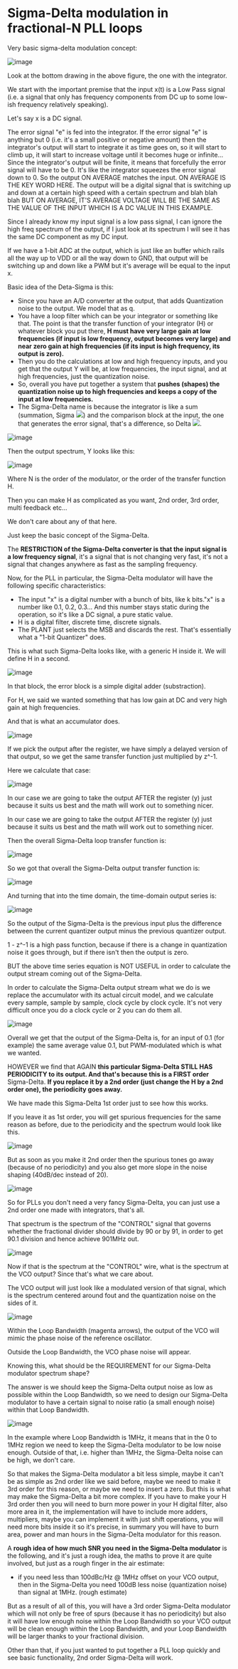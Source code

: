 # Sigma-Delta modulation in fractional-N PLL loops

Very basic sigma-delta modulation concept:

![image](https://user-images.githubusercontent.com/95447782/164894968-4148456b-829f-4e43-98e7-905b7e5a960f.png)

Look at the bottom drawing in the above figure, the one with the integrator.

We start with the important premise that the input x(t) is a Low Pass signal (i.e. a signal that only has frequency components from DC up to some low-ish frequency relatively speaking).

Let's say x is a DC signal.

The error signal "e" is fed into the integrator. If the error signal "e" is anything but 0 (i.e. it's a small positive or negative amount) then the integrator's output will start to integrate it as time goes on, so it will start to climb up, it will start to increase voltage until it becomes huge or infinite... Since the integrator's output will be finite, it means that forcefully the error signal will have to be 0. It's like the integrator squeezes the error signal down to 0. So the output ON AVERAGE matches the input. ON AVERAGE IS THE KEY WORD HERE. The output will be a digital signal that is switching up and down at a certain high speed with a certain spectrum and blah blah blah BUT ON AVERAGE, IT'S AVERAGE VOLTAGE WILL BE THE SAME AS THE VALUE OF THE INPUT WHICH IS A DC VALUE IN THIS EXAMPLE.

Since I already know my input signal is a low pass signal, I can ignore the high freq spectrum of the output, if I just look at its spectrum I will see it has the same DC component as my DC input.

If we have a 1-bit ADC at the output, which is just like an buffer which rails all the way up to VDD or all the way down to GND, that output will be switching up and down like a PWM but it's average will be equal to the input x.

Basic idea of the Deta-Sigma is this:
* Since you have an A/D converter at the output, that adds Quantization noise to the output. We model that as q.
* You have a loop filter which can be your integrator or something like that. The point is that the transfer function of your integrator (H) or whatever block you put there, **H must have very large gain at low frequencies (if input is low frequency, output becomes very large) and near zero gain at high frequencies (if its input is high frequency, its output is zero).**
* Then you do the calculations at low and high frequency inputs, and you get that the output Y will be, at low frequencies, the input signal, and at high frequencies, just the quantization noise.
* So, overall you have put together a system that **pushes (shapes) the quantization noise up to high frequencies and keeps a copy of the input at low frequencies.**
* The Sigma-Delta name is because the integrator is like a sum (summation, Sigma <img src="https://render.githubusercontent.com/render/math?math=\Sigma">) and the comparison block at the input, the one that generates the error signal, that's a difference, so Delta <img src="https://render.githubusercontent.com/render/math?math=\Delta">.

![image](https://user-images.githubusercontent.com/95447782/164895037-4a87b8c4-1308-4dcc-9c39-5a15f0b13111.png)


Then the output spectrum, Y looks like this:

![image](https://user-images.githubusercontent.com/95447782/164895042-2d45cf4f-8fb7-4b4e-91ed-3329bd9b8c84.png)


Where N is the order of the modulator, or the order of the transfer function H.

Then you can make H as complicated as you want, 2nd order, 3rd order, multi feedback etc...

We don't care about any of that here.

Just keep the basic concept of the Sigma-Delta.


The **RESTRICTION of the Sigma-Delta converter is that the input signal is a low frequency signal**, it's a signal that is not changing very fast, it's not a signal that changes anywhere as fast as the sampling frequency.

Now, for the PLL in particular, the Sigma-Delta modulator will have the following specific characteristics:
* The input "x" is a digital number with a bunch of bits, like k bits."x" is a number like 0.1, 0.2, 0.3... And this number stays static during the operation, so it's like a DC signal, a pure static value.
* H is a digital filter, discrete time, discrete signals.
* The PLANT just selects the MSB and discards the rest. That's essentially what a "1-bit Quantizer" does.

This is what such Sigma-Delta looks like, with a generic H inside it. We will define H in a second.

![image](https://user-images.githubusercontent.com/95447782/164895078-b7b54f05-9c35-40fa-92ed-1f1e79b7541e.png)


In that block, the error block is a simple digital adder (substraction).

For H, we said we wanted something that has low gain at DC and very high gain at high frequencies.

And that is what an accumulator does.

![image](https://user-images.githubusercontent.com/95447782/164895084-2349a82b-2029-43fb-9d5a-7486573f1f2b.png)

If we pick the output after the register, we have simply a delayed version of that output, so we get the same transfer function just multiplied by z^-1.

Here we calculate that case:

![image](https://user-images.githubusercontent.com/95447782/164895106-4602a94f-31ab-407f-9fd9-cc8fa19a4a19.png)

In our case we are going to take the output AFTER the register (y) just because it suits us best and the math will work out to something nicer.

In our case we are going to take the output AFTER the register (y) just because it suits us best and the math will work out to something nicer.

Then the overall Sigma-Delta loop transfer function is:

![image](https://user-images.githubusercontent.com/95447782/164895111-90f1b380-4eb5-4bb9-8051-d33dd06cf17f.png)


So we got that overall the Sigma-Delta output transfer function is:

![image](https://user-images.githubusercontent.com/95447782/164895114-f48eeaba-3bd9-465e-9754-31d831a292c2.png)


And turning that into the time domain, the time-domain output series is:

![image](https://user-images.githubusercontent.com/95447782/164895118-23065722-a08c-4155-b409-2d85980aaa2b.png)


So the output of the Sigma-Delta is the previous input plus the difference between the current quantizer output minus the previous quantizer output.

1 - z^-1 is a high pass function, because if there is a change in quantization noise it goes through, but if there isn't then the output is zero.

BUT the above time series equation is NOT USEFUL in order to calculate the output stream coming out of the Sigma-Delta.

In order to calculate the Sigma-Delta output stream what we do is we replace the accumulator with its actual circuit model, and we calculate every sample, sample by sample, clock cycle by clock cycle. It's not very difficult once you do a clock cycle or 2 you can do them all.

![image](https://user-images.githubusercontent.com/95447782/164895148-a433f3c6-18c5-4dee-bc08-7a24c0ca5d25.png)


Overall we get that the output of the Sigma-Delta is, for an input of 0.1 (for example) the same average value 0.1, but PWM-modulated which is what we wanted.

HOWEVER we find that AGAIN **this particular Sigma-Delta STILL HAS PERIODICITY to its output. And that's because this is a FIRST order** Sigma-Delta. **If you replace it by a 2nd order (just change the H by a 2nd order one), the periodicity goes away.**

We have made this Sigma-Delta 1st order just to see how this works.

If you leave it as 1st order, you will get spurious frequencies for the same reason as before, due to the periodicity and the spectrum would look like this.

![image](https://user-images.githubusercontent.com/95447782/164895293-74ecd603-3fa7-4ad0-a9b8-835b70b613a3.png)


But as soon as you make it 2nd order then the spurious tones go away (because of no periodicity) and you also get more slope in the noise shaping (40dB/dec instead of 20).

![image](https://user-images.githubusercontent.com/95447782/164895299-51c71d23-4d10-4139-a993-01e72d5767a1.png)


So for PLLs you don't need a very fancy Sigma-Delta, you can just use a 2nd order one made with integrators, that's all.

That spectrum is the spectrum of the "CONTROL" signal that governs whether the fractional divider should divide by 90 or by 91, in order to get 90.1 division and hence achieve 901MHz out.

![image](https://user-images.githubusercontent.com/95447782/164895318-88e33906-ea39-4018-9d3e-a2c29b4a7326.png)


Now if that is the spectrum at the "CONTROL" wire, what is the spectrum at the VCO output? Since that's what we care about.

The VCO output will just look like a modulated version of that signal, which is the spectrum centered around fout and the quantization noise on the sides of it.

![image](https://user-images.githubusercontent.com/95447782/164895330-870a9635-e488-44c2-9784-563080854360.png)


Within the Loop Bandwidth (magenta arrows), the output of the VCO will mimic the phase noise of the reference oscillator.

Outside the Loop Bandwidth, the VCO phase noise will appear.

Knowing this, what should be the REQUIREMENT for our Sigma-Delta modulator spectrum shape?

The answer is we should keep the Sigma-Delta output noise as low as possible within the Loop Bandwidth, so we need to design our Sigma-Delta modulator to have a certain signal to noise ratio (a small enough noise) within that Loop Bandwidth.

![image](https://user-images.githubusercontent.com/95447782/164895341-7d92e7ee-dfcd-4e20-b94c-7c65dce33d3a.png)


In the example where Loop Bandwidth is 1MHz, it means that in the 0 to 1MHz region we need to keep the Sigma-Delta modulator to be low noise enough. Outside of that, i.e. higher than 1MHz, the Sigma-Delta noise can be high, we don't care.

So that makes the Sigma-Delta modulator a bit less simple, maybe it can't be as simple as 2nd order like we said before, maybe we need to make it 3rd order for this reason, or maybe we need to insert a zero. But this is what may make the Sigma-Delta a bit more complex. If you have to make your H 3rd order then you will need to burn more power in your H digital filter, also more area in it, the implementation will have to include more adders, multipliers, maybe you can implement it with just shift operations, you will need more bits inside it so it's precise, in summary you will have to burn area, power and man hours in the Sigma-Delta modulator for this reason.

A **rough idea of how much SNR you need in the Sigma-Delta modulator** is the following, and it's just a rough idea, the maths to prove it are quite involved, but just as a rough finger in the air estimate:

* if you need less than 100dBc/Hz @ 1MHz offset on your VCO output, then in the Sigma-Delta you need 100dB less noise (quantization noise) than signal at 1MHz. (rough estimate)

But as a result of all of this, you will have a 3rd order Sigma-Delta modulator which will not only be free of spurs (because it has no periodicity) but also it will have low enough noise within the Loop Bandwidth so your VCO output will be clean enough within the Loop Bandwidth, and your Loop Bandwidth will be larger thanks to your fractional division.

Other than that, if you just wanted to put together a PLL loop quickly and see basic functionality, 2nd order Sigma-Delta will work.

